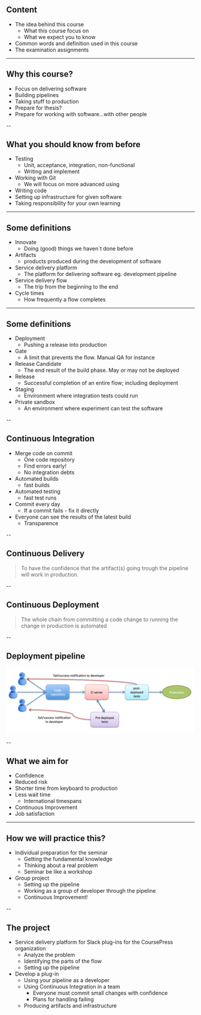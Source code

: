 ## Content

* The idea behind this course
  * What this course focus on 
  * What we expect you to know
* Common words and definition used in this course
* The examination assignments


---
## Why this course?

* Focus on delivering software
* Building pipelines
* Taking stuff to production
* Prepare for thesis?
* Prepare for working with software...with other people


--
## What you should know from before

* Testing
  * Unit, acceptance, integration, non-functional
  * Writing and implement
* Working with Git
  * We will focus on more advanced using
* Writing code
* Setting up infrastructure for given software
* Taking responsibility for your own learning


---
## Some definitions
* Innovate 
  * Doing (good) things we haven´t done before
* Artifacts 
  * products produced during the development of software
* Service delivery platform
  * The platform for delivering software eg. development pipeline 
* Service delivery flow 
  * The trip from the beginning to the end
* Cycle times 
  * How frequently a flow completes


---
## Some definitions
* Deployment
  * Pushing a release into production
* Gate
  * A limit that prevents the flow. Manual QA for instance
* Release Candidate
  * The end result of the build phase. May or may not be deployed
* Release
  * Successful completion of an entire flow; including deployment
* Staging
  * Environment where integration tests could run
* Private sandbox 
  * An environment where experiment can test the software



--
## Continuous Integration

* Merge code on commit
  * One code repository
  * Find errors early!
  * No integration debts
* Automated builds
  * fast builds
* Automated testing
  * fast test runs
* Commit every day
  * If a commit fails - fix it directly
* Everyone can see the results of the latest build
  * Transparence



--
## Continuous Delivery

> To have the confidence that the artifact(s) going trough the pipeline will work in production.


--
## Continuous Deployment

> The whole chain from committing a code change to running the change in production is automated


--
## Deployment pipeline

![pipeline](https://github.com/CS-LNU-Learning-Objects/web-application-architecture/raw/master/images/pipeline.png)



--
## What we aim for

* Confidence
* Reduced risk
* Shorter time from keyboard to production
* Less wait time
  * International timespans
* Continuous Improvement
* Job satisfaction



---
## How we will practice this?

* Individual preparation for the seminar
  * Getting the fundamental knowledge
  * Thinking about a real problem
  * Seminar be like a workshop
* Group project
  * Setting up the pipeline
  * Working as a group of developer through the pipeline
  * Continuous Improvement!



--
## The project

* Service delivery platform for Slack plug-ins for the CoursePress organization
  * Analyze the problem
  * Identifying the parts of the flow
  * Setting up the pipeline
* Develop a plug-in
  * Using your pipeline as a developer
  * Using Continuous Integration in a team
    * Everyone must commit small changes with confidence
    * Plans for handling failing
  * Producing artifacts and infrastructure

